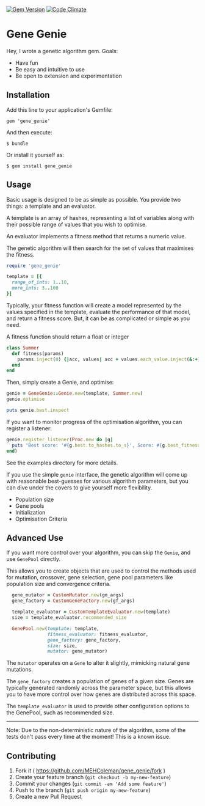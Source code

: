 [![Gem Version](https://badge.fury.io/rb/gene_genie.svg)](http://badge.fury.io/rb/gene_genie)
[![Code Climate](https://codeclimate.com/github/MEHColeman/gene_genie.png)](https://codeclimate.com/github/MEHColeman/gene_genie)

# Gene Genie

Hey, I wrote a genetic algorithm gem. Goals:
* Have fun
* Be easy and intuitive to use
* Be open to extension and experimentation

## Installation

Add this line to your application's Gemfile:

    gem 'gene_genie'

And then execute:

    $ bundle

Or install it yourself as:

    $ gem install gene_genie

## Usage
Basic usage is designed to be as simple as possible. You provide two things: a
template and an evaluator.

A template is an array of hashes, representing a list of variables along with
their possible range of values that you wish to optimise.

An evaluator implements a fitness method that returns a numeric value.

The genetic algorithm will then search for the set of values that maximises the
fitness.

~~~ruby
require 'gene_genie'

template = [{
  range_of_ints: 1..10,
  more_ints: 3..100
}]
~~~

<!---
  range_of_floats: 1.0..4.5,
  set_of_items: [:apple, :banana, :orange],
  ordered_set_of_items: [:one, :two, :three],
  circular_ordered_set: [:early_morning, :morning, :noon, :afternoon,
                         :evening, :midnight]
-->
Typically, your fitness function will create a model represented by the values
specified in the template, evaluate the performance of that model, and return a
fitness score. But, it can be as complicated or simple as you need.

A fitness function should return a float or integer
~~~ruby
class Summer
  def fitness(params)
    params.inject(0) {|acc, values| acc + values.each_value.inject(&:+)}
  end
end
~~~
Then, simply create a Genie, and optimise:
~~~ruby
genie = GeneGenie::Genie.new(template, Summer.new)
genie.optimise

puts genie.best.inspect
~~~
If you want to monitor progress of the optimisation algorithm, you can register
a listener:
~~~ruby
genie.register_listener(Proc.new do |g|
  puts "Best score: '#{g.best.to_hashes.to_s}', Score: #{g.best_fitness}"
end)
~~~
See the examples directory for more details.

If you use the simple `genie` interface, the genetic algorithm will come up with
reasonable best-guesses for various algorithm parameters, but you can dive under
the covers to give yourself more flexibility.
* Population size
* Gene pools
* Initialization
* Optimisation Criteria


## Advanced Use

If you want more control over your algorithm, you can skip the `Genie`, and use
`GenePool` directly.

This allows you to create objects that are used to control the methods used for
mutation, crossover, gene selection, gene pool parameters like population size
and convergence criteria.
~~~ruby
  gene_mutator = CustomMutator.new(gm_args)
  gene_factory = CustomGeneFactory.new(gf_args)

  template_evaluator = CustomTemplateEvaluator.new(template)
  size = template_evaluator.recommended_size

  GenePool.new(template: template,
               fitness_evaluator: fitness_evaluator,
               gene_factory: gene_factory,
               size: size,
               mutator: gene_mutator)
~~~
The `mutator` operates on a `Gene` to alter it slightly, mimicking natural gene
mutations.

The `gene_factory` creates a population of genes of a given size. Genes are
typically generated randomly across the parameter space, but this allows you to
have more control over how genes are distributed across this space.

The `template_evaluator` is used to provide other configuration options to the
GenePool, such as recommended size.

---
Note:
Due to the non-deterministic nature of the algorithm, some of the tests don't
pass every time at the moment! This is a known issue.

## Contributing

1. Fork it ( https://github.com/MEHColeman/gene_genie/fork )
2. Create your feature branch (`git checkout -b my-new-feature`)
3. Commit your changes (`git commit -am 'Add some feature'`)
4. Push to the branch (`git push origin my-new-feature`)
5. Create a new Pull Request
